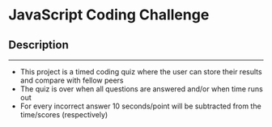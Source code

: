 # JavaScript Coding Challenge

## Description
-------------- 
- This project is a timed coding quiz where the user can store their results and compare with fellow peers
- The quiz is over when all questions are answered and/or when time runs out
- For every incorrect answer 10 seconds/point will be subtracted from the time/scores (respectively)